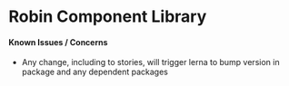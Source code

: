 # Robin Component Library

#### Known Issues / Concerns
- Any change, including to stories, will trigger lerna to bump version in package and any dependent packages
